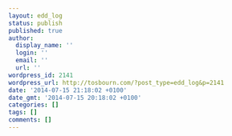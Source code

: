 ```yaml
---
layout: edd_log
status: publish
published: true
author:
  display_name: ''
  login: ''
  email: ''
  url: ''
wordpress_id: 2141
wordpress_url: http://tosbourn.com/?post_type=edd_log&p=2141
date: '2014-07-15 21:18:02 +0100'
date_gmt: '2014-07-15 20:18:02 +0100'
categories: []
tags: []
comments: []
---
```


